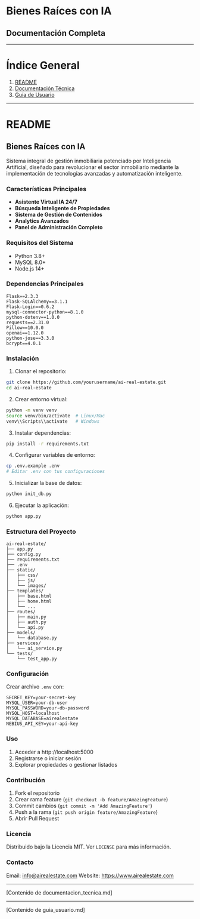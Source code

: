 # Bienes Raíces con IA
## Documentación Completa

---

# Índice General

1. [README](#readme)
2. [Documentación Técnica](#documentación-técnica)
3. [Guía de Usuario](#guía-de-usuario)

---

# README

## Bienes Raíces con IA

Sistema integral de gestión inmobiliaria potenciado por Inteligencia Artificial, diseñado para revolucionar el sector inmobiliario mediante la implementación de tecnologías avanzadas y automatización inteligente.

### Características Principales

- **Asistente Virtual IA 24/7**
- **Búsqueda Inteligente de Propiedades**
- **Sistema de Gestión de Contenidos**
- **Analytics Avanzados**
- **Panel de Administración Completo**

### Requisitos del Sistema

- Python 3.8+
- MySQL 8.0+
- Node.js 14+

### Dependencias Principales

```
Flask==2.3.3
Flask-SQLAlchemy==3.1.1
Flask-Login==0.6.2
mysql-connector-python==8.1.0
python-dotenv==1.0.0
requests==2.31.0
Pillow==10.0.0
openai==1.12.0
python-jose==3.3.0
bcrypt==4.0.1
```

### Instalación

1. Clonar el repositorio:
```bash
git clone https://github.com/yourusername/ai-real-estate.git
cd ai-real-estate
```

2. Crear entorno virtual:
```bash
python -m venv venv
source venv/bin/activate  # Linux/Mac
venv\\Scripts\\activate   # Windows
```

3. Instalar dependencias:
```bash
pip install -r requirements.txt
```

4. Configurar variables de entorno:
```bash
cp .env.example .env
# Editar .env con tus configuraciones
```

5. Inicializar la base de datos:
```bash
python init_db.py
```

6. Ejecutar la aplicación:
```bash
python app.py
```

### Estructura del Proyecto

```
ai-real-estate/
├── app.py
├── config.py
├── requirements.txt
├── .env
├── static/
│   ├── css/
│   ├── js/
│   └── images/
├── templates/
│   ├── base.html
│   ├── home.html
│   └── ...
├── routes/
│   ├── main.py
│   ├── auth.py
│   └── api.py
├── models/
│   └── database.py
├── services/
│   └── ai_service.py
└── tests/
    └── test_app.py
```

### Configuración

Crear archivo `.env` con:

```env
SECRET_KEY=your-secret-key
MYSQL_USER=your-db-user
MYSQL_PASSWORD=your-db-password
MYSQL_HOST=localhost
MYSQL_DATABASE=airealestate
NEBIUS_API_KEY=your-api-key
```

### Uso

1. Acceder a http://localhost:5000
2. Registrarse o iniciar sesión
3. Explorar propiedades o gestionar listados

### Contribución

1. Fork el repositorio
2. Crear rama feature (`git checkout -b feature/AmazingFeature`)
3. Commit cambios (`git commit -m 'Add AmazingFeature'`)
4. Push a la rama (`git push origin feature/AmazingFeature`)
5. Abrir Pull Request

### Licencia

Distribuido bajo la Licencia MIT. Ver `LICENSE` para más información.

### Contacto

Email: info@airealestate.com
Website: https://www.airealestate.com

---

[Contenido de documentacion_tecnica.md]

---

[Contenido de guia_usuario.md]
